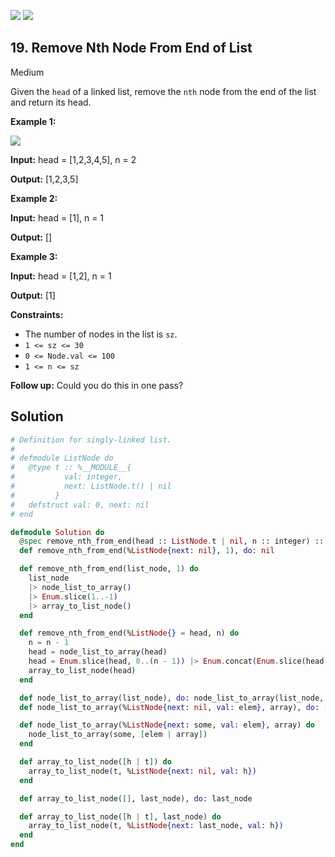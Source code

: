 [![](https://img.shields.io/github/stars/LeetCode-in-Elixir/LeetCode-in-Elixir?label=Stars&style=flat-square)](https://github.com/LeetCode-in-Elixir/LeetCode-in-Elixir)
[![](https://img.shields.io/github/forks/LeetCode-in-Elixir/LeetCode-in-Elixir?label=Fork%20me%20on%20GitHub%20&style=flat-square)](https://github.com/LeetCode-in-Elixir/LeetCode-in-Elixir/fork)

## 19\. Remove Nth Node From End of List

Medium

Given the `head` of a linked list, remove the `nth` node from the end of the list and return its head.

**Example 1:**

![](https://assets.leetcode.com/uploads/2020/10/03/remove_ex1.jpg)

**Input:** head = [1,2,3,4,5], n = 2

**Output:** [1,2,3,5]

**Example 2:**

**Input:** head = [1], n = 1

**Output:** []

**Example 3:**

**Input:** head = [1,2], n = 1

**Output:** [1]

**Constraints:**

*   The number of nodes in the list is `sz`.
*   `1 <= sz <= 30`
*   `0 <= Node.val <= 100`
*   `1 <= n <= sz`

**Follow up:** Could you do this in one pass?

## Solution

```elixir
# Definition for singly-linked list.
#
# defmodule ListNode do
#   @type t :: %__MODULE__{
#           val: integer,
#           next: ListNode.t() | nil
#         }
#   defstruct val: 0, next: nil
# end

defmodule Solution do
  @spec remove_nth_from_end(head :: ListNode.t | nil, n :: integer) :: ListNode.t | nil
  def remove_nth_from_end(%ListNode{next: nil}, 1), do: nil

  def remove_nth_from_end(list_node, 1) do
    list_node
    |> node_list_to_array()
    |> Enum.slice(1..-1)
    |> array_to_list_node()
  end

  def remove_nth_from_end(%ListNode{} = head, n) do
    n = n - 1
    head = node_list_to_array(head)
    head = Enum.slice(head, 0..(n - 1)) |> Enum.concat(Enum.slice(head, (n + 1)..-1))
    array_to_list_node(head)
  end

  def node_list_to_array(list_node), do: node_list_to_array(list_node, [])
  def node_list_to_array(%ListNode{next: nil, val: elem}, array), do: [elem | array]

  def node_list_to_array(%ListNode{next: some, val: elem}, array) do
    node_list_to_array(some, [elem | array])
  end

  def array_to_list_node([h | t]) do
    array_to_list_node(t, %ListNode{next: nil, val: h})
  end

  def array_to_list_node([], last_node), do: last_node

  def array_to_list_node([h | t], last_node) do
    array_to_list_node(t, %ListNode{next: last_node, val: h})
  end
end
```